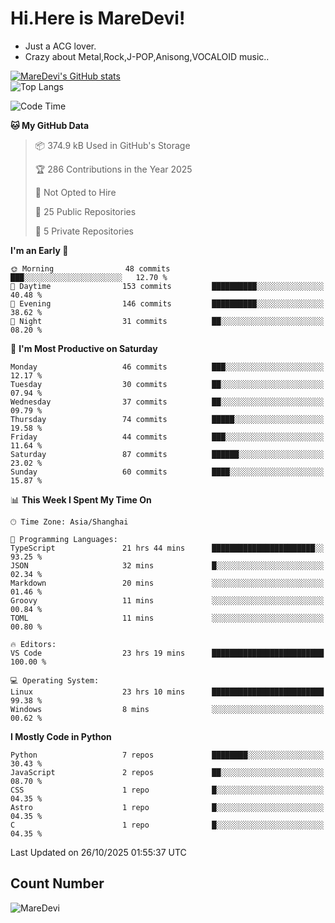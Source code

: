 # Hi.Here is MareDevi!

- Just a ACG lover.
- Crazy about Metal,Rock,J-POP,Anisong,VOCALOID music..

[![MareDevi's GitHub stats](https://github-readme-stats.vercel.app/api?username=MareDevi&show_icons=true&theme=algolia)](https://github.com/anuraghazra/github-readme-stats)  
![Top Langs](https://github-readme-stats.vercel.app/api/top-langs/?username=MareDevi&layout=compact&theme=algolia)

<!--START_SECTION:waka-->
![Code Time](http://img.shields.io/badge/Code%20Time-359%20hrs%2050%20mins-blue)

**🐱 My GitHub Data** 

> 📦 374.9 kB Used in GitHub's Storage 
 > 
> 🏆 286 Contributions in the Year 2025
 > 
> 🚫 Not Opted to Hire
 > 
> 📜 25 Public Repositories 
 > 
> 🔑 5 Private Repositories 
 > 
**I'm an Early 🐤** 

```text
🌞 Morning                48 commits          ███░░░░░░░░░░░░░░░░░░░░░░   12.70 % 
🌆 Daytime                153 commits         ██████████░░░░░░░░░░░░░░░   40.48 % 
🌃 Evening                146 commits         ██████████░░░░░░░░░░░░░░░   38.62 % 
🌙 Night                  31 commits          ██░░░░░░░░░░░░░░░░░░░░░░░   08.20 % 
```
📅 **I'm Most Productive on Saturday** 

```text
Monday                   46 commits          ███░░░░░░░░░░░░░░░░░░░░░░   12.17 % 
Tuesday                  30 commits          ██░░░░░░░░░░░░░░░░░░░░░░░   07.94 % 
Wednesday                37 commits          ██░░░░░░░░░░░░░░░░░░░░░░░   09.79 % 
Thursday                 74 commits          █████░░░░░░░░░░░░░░░░░░░░   19.58 % 
Friday                   44 commits          ███░░░░░░░░░░░░░░░░░░░░░░   11.64 % 
Saturday                 87 commits          ██████░░░░░░░░░░░░░░░░░░░   23.02 % 
Sunday                   60 commits          ████░░░░░░░░░░░░░░░░░░░░░   15.87 % 
```


📊 **This Week I Spent My Time On** 

```text
🕑︎ Time Zone: Asia/Shanghai

💬 Programming Languages: 
TypeScript               21 hrs 44 mins      ███████████████████████░░   93.25 % 
JSON                     32 mins             █░░░░░░░░░░░░░░░░░░░░░░░░   02.34 % 
Markdown                 20 mins             ░░░░░░░░░░░░░░░░░░░░░░░░░   01.46 % 
Groovy                   11 mins             ░░░░░░░░░░░░░░░░░░░░░░░░░   00.84 % 
TOML                     11 mins             ░░░░░░░░░░░░░░░░░░░░░░░░░   00.80 % 

🔥 Editors: 
VS Code                  23 hrs 19 mins      █████████████████████████   100.00 % 

💻 Operating System: 
Linux                    23 hrs 10 mins      █████████████████████████   99.38 % 
Windows                  8 mins              ░░░░░░░░░░░░░░░░░░░░░░░░░   00.62 % 
```

**I Mostly Code in Python** 

```text
Python                   7 repos             ████████░░░░░░░░░░░░░░░░░   30.43 % 
JavaScript               2 repos             ██░░░░░░░░░░░░░░░░░░░░░░░   08.70 % 
CSS                      1 repo              █░░░░░░░░░░░░░░░░░░░░░░░░   04.35 % 
Astro                    1 repo              █░░░░░░░░░░░░░░░░░░░░░░░░   04.35 % 
C                        1 repo              █░░░░░░░░░░░░░░░░░░░░░░░░   04.35 % 
```




 Last Updated on 26/10/2025 01:55:37 UTC
<!--END_SECTION:waka-->

## Count Number
![MareDevi](https://count.getloli.com/get/@maredevi?theme=moebooru-h)  

<!---
MareDevi/MareDevi is a ✨ special ✨ repository because its `README.md` (this file) appears on your GitHub profile.
You can click the Preview link to take a look at your changes.
--->
